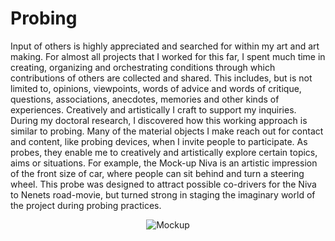 # Probing

Input of others is highly appreciated and searched for within my art and art making. For almost all projects that I worked for this far, I spent much time in creating, organizing and orchestrating conditions through which contributions of others are collected and shared. This includes, but is not limited to, opinions, viewpoints, words of advice and words of critique, questions, associations, anecdotes, memories and other kinds of experiences. Creatively and artistically I craft to support my inquiries. During my doctoral research, I discovered how this working approach is similar to probing. Many of the material objects I make reach out for contact and content, like probing devices, when I invite people to participate. As probes, they enable me to creatively and artistically explore certain topics, aims or situations. For example, the Mock-up Niva is an artistic impression of the front size of car, where people can sit behind and turn a steering wheel. This probe was designed to attract possible co-drivers for the Niva to Nenets road-movie, but turned strong in staging the imaginary world of the project during probing practices.

<div align="center">

  ![Mockup](../images/Mockup.jpg)

</div>

<br>
<br>
<br>
